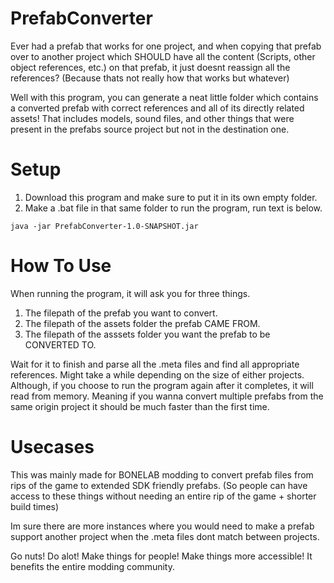 # PrefabConverter
Ever had a prefab that works for one project, and when copying that prefab over to another project which SHOULD have all the content (Scripts, other object references, etc.) 
on that prefab, it just doesnt reassign all the references? (Because thats not really how that works but whatever) 

Well with this program, you can generate a neat little folder which
contains a converted prefab with correct references and all of its directly related assets! That includes models, sound files, and other things that were present in the
prefabs source project but not in the destination one.

# Setup
1) Download this program and make sure to put it in its own empty folder.
2) Make a .bat file in that same folder to run the program, run text is below.
```
java -jar PrefabConverter-1.0-SNAPSHOT.jar
```

# How To Use
When running the program, it will ask you for three things.
1) The filepath of the prefab you want to convert.
2) The filepath of the assets folder the prefab CAME FROM.
3) The filepath of the asssets folder you want the prefab to be CONVERTED TO.

Wait for it to finish and parse all the .meta files and find all appropriate references. Might take a while depending on the size of either projects.
Although, if you choose to run the program again after it completes, it will read from memory. Meaning if you wanna convert multiple prefabs from the same origin project it should be much faster than the first time.

# Usecases
This was mainly made for BONELAB modding to convert prefab files from rips of the game to extended SDK friendly prefabs. (So people can have access to these things without needing an entire rip of the game + shorter build times)

Im sure there are more instances where you would need to make a prefab support another project when the .meta files dont match between projects. 

Go nuts! Do alot!
Make things for people! Make things more accessible! It benefits the entire modding community.

